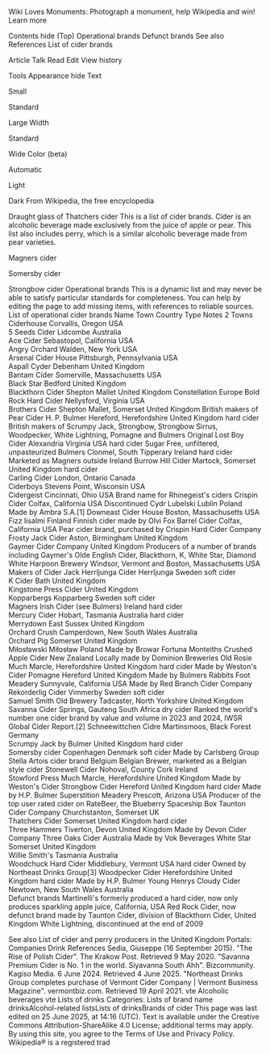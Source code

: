 Wiki Loves Monuments: Photograph a monument, help Wikipedia and win!
Learn more

Contents hide
(Top)
Operational brands
Defunct brands
See also
References
List of cider brands

Article
Talk
Read
Edit
View history

Tools
Appearance hide
Text

Small

Standard

Large
Width

Standard

Wide
Color (beta)

Automatic

Light

Dark
From Wikipedia, the free encyclopedia


Draught glass of Thatchers cider
This is a list of cider brands. Cider is an alcoholic beverage made exclusively from the juice of apple or pear. This list also includes perry, which is a similar alcoholic beverage made from pear varieties.


Magners cider

Somersby cider

Strongbow cider
Operational brands
This is a dynamic list and may never be able to satisfy particular standards for completeness. You can help by editing the page to add missing items, with references to reliable sources.
List of operational cider brands
Name	Town	Country	Type	Notes
2 Towns Ciderhouse	Corvallis, Oregon	USA		
5 Seeds Cider	Lidcombe	Australia		
Ace Cider	Sebastopol, California	USA		
Angry Orchard	Walden, New York	USA		
Arsenal Cider House	Pittsburgh, Pennsylvania	USA		
Aspall Cyder	Debenham	United Kingdom		
Bantam Cider	Somerville, Massachusetts	USA		
Black Star	Bedford	United Kingdom		
Blackthorn Cider	Shepton Mallet	United Kingdom		Constellation Europe
Bold Rock Hard Cider	Nellysford, Virginia	USA		
Brothers Cider	Shepton Mallet, Somerset	United Kingdom		British makers of Pear Cider
H. P. Bulmer	Hereford, Herefordshire	United Kingdom	hard cider	British makers of Scrumpy Jack, Strongbow, Strongbow Sirrus, Woodpecker, White Lightning, Pomagne and Bulmers Original
Lost Boy Cider	Alexandria Virginia	USA	hard cider	Sugar Free, unfiltered, unpasteurized
Bulmers	Clonmel, South Tipperary	Ireland	hard cider	Marketed as Magners outside Ireland
Burrow Hill Cider	Martock, Somerset	United Kingdom	hard cider	
Carling Cider	London, Ontario	Canada		
Ciderboys	Stevens Point, Wisconsin	USA		
Cidergeist	Cincinnati, Ohio	USA		Brand name for Rhinegeist's ciders
Crispin Cider	Colfax, California	USA		Discontinued
Cydr Lubelski	Lublin	Poland		Made by Ambra S.A.[1]
Downeast Cider House	Boston, Massachusetts	USA		
Fizz	Iisalmi	Finland		Finnish cider made by Olvi
Fox Barrel Cider	Colfax, California	USA		Pear cider brand, purchased by Crispin Hard Cider Company
Frosty Jack Cider	Aston, Birmingham	United Kingdom		
Gaymer Cider Company		United Kingdom		Producers of a number of brands including Gaymer's Olde English Cider, Blackthorn, K, White Star, Diamond White
Harpoon Brewery	Windsor, Vermont and Boston, Massachusetts	USA		Makers of Cider Jack
Herrljunga Cider	Herrljunga	Sweden	soft cider	
K Cider	Bath	United Kingdom		
Kingstone Press Cider		United Kingdom		
Kopparbergs	Kopparberg	Sweden	soft cider	
Magners Irish Cider (see Bulmers)		Ireland	hard cider	
Mercury Cider	Hobart, Tasmania	Australia	hard cider	
Merrydown	East Sussex	United Kingdom		
Orchard Crush	Camperdown, New South Wales	Australia		
Orchard Pig	Somerset	United Kingdom		
Miłosławski	Miłosław	Poland		Made by Browar Fortuna
Monteiths Crushed Apple Cider		New Zealand		Locally made by Dominion Breweries
Old Rosie	Much Marcle, Herefordshire	United Kingdom	hard cider	Made by Weston's Cider
Pomagne	Hereford	United Kingdom		Made by Bulmers
Rabbits Foot Meadery	Sunnyvale, California	USA		Made by Red Branch Cider Company
Rekorderlig Cider	Vimmerby	Sweden	soft cider	
Samuel Smith Old Brewery	Tadcaster, North Yorkshire	United Kingdom		
Savanna Cider	Springs, Gauteng	South Africa	dry cider	Ranked the world's number one cider brand by value and volume in 2023 and 2024, IWSR Global Cider Report.[2]
Schneewittchen Cidre	Martinsmoos, Black Forest	Germany		
Scrumpy Jack by Bulmer		United Kingdom	hard cider	
Somersby cider	Copenhagen	Denmark	soft cider	Made by Carlsberg Group
Stella Artois cider brand		Belgium		Belgian Brewer, marketed as a Belgian style cider
Stonewell Cider	Nohoval, County Cork	Ireland		
Stowford Press	Much Marcle, Herefordshire	United Kingdom		Made by Weston's Cider
Strongbow Cider	Hereford	United Kingdom	hard cider	Made by H.P. Bulmer
Superstition Meadery	Prescott, Arizona	USA		Producer of the top user rated cider on RateBeer, the Blueberry Spaceship Box
Taunton Cider Company	Churchstanton, Somerset	UK		
Thatchers Cider	Somerset	United Kingdom	hard cider	
Three Hammers	Tiverton, Devon	United Kingdom		Made by Devon Cider Company
Three Oaks Cider		Australia		Made by Vok Beverages
White Star	Somerset	United Kingdom		
Willie Smith's	Tasmania	Australia		
Woodchuck Hard Cider	Middlebury, Vermont	USA	hard cider	Owned by Northeast Drinks Group[3]
Woodpecker Cider	Herefordshire	United Kingdom	hard cider	Made by H.P. Bulmer
Young Henrys Cloudy Cider	Newtown, New South Wales	Australia		
Defunct brands
Martinelli's formerly produced a hard cider, now only produces sparkling apple juice, California, USA
Red Rock Cider, now defunct brand made by Taunton Cider, division of Blackthorn Cider, United Kingdom
White Lightning, discontinued at the end of 2009


See also
List of cider and perry producers in the United Kingdom
Portals:
 Companies
 Drink
References
 Sedia, Giuseppe (16 September 2015). "The Rise of Polish Cider". The Krakow Post. Retrieved 9 May 2020.
 "Savanna Premium Cider is No. 1 in the world. Siyavanna South Ahh". Bizcommunity. Kagiso Media. 6 June 2024. Retrieved 4 June 2025.
 "Northeast Drinks Group completes purchase of Vermont Cider Company | Vermont Business Magazine". vermontbiz.com. Retrieved 19 April 2021.
vte
Alcoholic beverages
vte
Lists of drinks
Categories: Lists of brand name drinksAlcohol-related listsLists of drinksBrands of cider
This page was last edited on 25 June 2025, at 14:16 (UTC).
Text is available under the Creative Commons Attribution-ShareAlike 4.0 License; additional terms may apply. By using this site, you agree to the Terms of Use and Privacy Policy. Wikipedia® is a registered trad